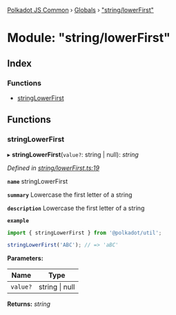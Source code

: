 [Polkadot JS Common](../README.md) › [Globals](../globals.md) › ["string/lowerFirst"](_string_lowerfirst_.md)

# Module: "string/lowerFirst"

## Index

### Functions

* [stringLowerFirst](_string_lowerfirst_.md#stringlowerfirst)

## Functions

###  stringLowerFirst

▸ **stringLowerFirst**(`value?`: string | null): *string*

*Defined in [string/lowerFirst.ts:19](https://github.com/polkadot-js/common/blob/fe9c7a8a/packages/util/src/string/lowerFirst.ts#L19)*

**`name`** stringLowerFirst

**`summary`** Lowercase the first letter of a string

**`description`** 
Lowercase the first letter of a string

**`example`** 
<BR>

```javascript
import { stringLowerFirst } from '@polkadot/util';

stringLowerFirst('ABC'); // => 'aBC'
```

**Parameters:**

Name | Type |
------ | ------ |
`value?` | string &#124; null |

**Returns:** *string*
